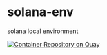 # solana-env

solana local environment  

[![Container Repository on Quay](https://quay.io/repository/ariobolo/solana-env/status "Container Repository on Quay")](https://quay.io/repository/ariobolo/solana-env)  

